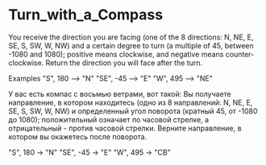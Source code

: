 # Turn_with_a_Compass

You receive the direction you are facing (one of the 8 directions: N, NE, E, SE, S, SW, W, NW) and a certain degree to 
turn (a multiple of 45, between -1080 and 1080); positive means clockwise, and negative means counter-clockwise.
Return the direction you will face after the turn.

Examples
"S",  180  -->  "N"
"SE", -45  -->  "E"
"W",  495  -->  "NE"

У вас есть компас с восьмью ветрами, вот такой:
Вы получаете направление, в котором находитесь (одно из 8 направлений: N, NE, E, SE, S, SW, W, NW) и определенный угол
поворота (кратный 45, от -1080 до 1080); положительный означает по часовой стрелке, а отрицательный - против часовой стрелки.
Верните направление, в котором вы окажетесь после поворота.

"S", 180 -> "N"
"SE", -45 -> "E"
"W", 495 -> "СВ" 